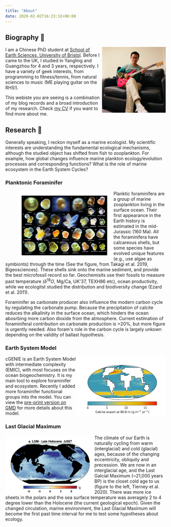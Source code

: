```yaml
---
title: "About"
date: 2020-02-02T16:23:32+08:00
---
```


## Biography 🌊

<img align="right" src="avatar.png" width="200"/>

I am a Chinese PhD student at [School of Earth Sciences, University of Bristol](http://www.bristol.ac.uk/earthsciences/). Before I came to the UK, I studied in Yangling and Guangzhou for 4 and 3 years, respectively. I have a variety of geek interests, from programming to fitness/tennis, from natural sciences to music (ME playing guitar on the RHS!).

This webiste you are seeing is a combination of my blog records and a broad introduction of my research. Check [my CV](https://www.dropbox.com/scl/fi/2vtdcs1xo212kcqows4fj/CV-Rui-Ying.pdf?rlkey=cwth2c4g2j3tnmmqf3eiwuw71&dl=0) if you want to find more about me.

## Research 🔬

Generally speaking, I reckon myself as a marine ecologist. My scientific interests are understanding the fundamental ecological mechanisms, although the studied object has shifted from fish to zooplankton. For example, how global changes influence marine plankton ecology/evolution processes and corresponding functions? What is the role of marine ecosystem in the Earth System Cycles?


### Planktonic Foraminifer

<figure>
	<img align="left" src="foram.png" width="300">
</figure>


Planktic foraminifera are a group of marine zooplankton living in the surface ocean. Their first appearance in the Earth history is estimated in the mid-Jurassic (160 Ma). All the foraminifera have calcareous shells, but some species have evolved unique features (e.g., use algae as symbionts) through the time (See the figure, from Takagi et al. 2019, Bigeosciences). These shells sink onto the marine sediment, and provide the best microfossil record so far. Geochemisits use their fossils to measure past temperature ($\delta^{18}O$, Mg/Ca, UK'37, TEXH86 etc), ocean productivity, while we ecologitst studied the distribution and biodiversity change (Ezard et al. 2011).

Foraminifer as carbonate producer also influence the modern carbon cycle by regulating the carbonate pump. Because the precipitation of calcite reduces the alkalinity in the surface ocean, which hinders the ocean abosrbing more carbon dioxide from the atmosphere. Current estimation of foraminiferal contribution on carbonate production is >20%, but more figure is urgently needed. Also foram's role in the carbon cycle is largely unkown depending on the validity of ballast hypothesis.

### Earth System Model

<img align="right" src="genie_example.png" width="280"/>

cGENIE is an Earth System Model with intermediate complexity (EMIC), with most focuses on the ocean biogeochemistry. It is my main tool to explore foraminifer and ecosystem. Recently I added more foraminifer functional groups into the model. You can view the [pre-print version on GMD](https://gmd.copernicus.org/preprints/gmd-2022-177/) for more details about this model.


### Last Glacial Maximum

<img align="left" src="lgm.png" width="280"/>

The climate of our Earth is naturally cycling from warm (interglacial) and cold (glacial) ages, because of the changing eccentricity, obliquity and precession. We are now in an interglacial age, and the Last Galcial Maximum (~21,000 years BP) is the closet cold age to us (figure to the left, Tierney et al. 2020). There was more ice sheets in the polars and the sea surface temperature was averagely 2 to 4 degree lower than the Holocene (the current geological epoch). Given the changed circulation, marine environment, the Last Glacial Maximum will become the first past time interval for me to test some hypotheses about ecology. 

